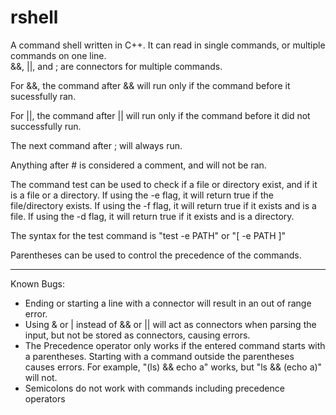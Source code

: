 # rshell

A command shell written in C++. It can read in single commands, or multiple commands on one line.  
&&, ||, and ; are connectors for multiple commands.

For &&, the command after && will run only if the command before it sucessfully ran.

For ||, the command after || will run only if the command before it did not successfully run.

The next command after ; will always run.

Anything after # is considered a comment, and will not be ran.

The command test can be used to check if a file or directory exist, and if it is a file or a directory. If using the -e flag, it will return true if the file/directory exists. If using the -f flag, it will return true if it exists and is a file. If using the -d flag, it will return true if it exists and is a directory.

The syntax for the test command is "test -e PATH" or "[ -e PATH ]"

Parentheses can be used to control the precedence of the commands.

---

Known Bugs:

  * Ending or starting a line with a connector will result in an out of range error.
  * Using & or | instead of && or || will act as connectors when parsing the input, but not be stored as connectors, causing errors.
  * The Precedence operator only works if the entered command starts with a parentheses. Starting with a command outside the parentheses causes errors.
       For example, "(ls) && echo a" works, but "ls && (echo a)" will not.
  * Semicolons do not work with commands including precedence operators
